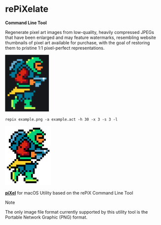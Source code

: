 # rePiXelate

**Command Line Tool**

Regenerate pixel art images from low-quality, heavily compressed JPEGs that have been enlarged and may feature watermarks, resembling website thumbnails of pixel art available for purchase, with the goal of restoring them to pristine 1:1 pixel-perfect representations.

<img src="https://github.com/Insoft-UK/rePiX/blob/main/examples/example.png" >

```
repix example.png -a example.act -h 30 -x 3 -s 3 -l
```

<img src="https://github.com/Insoft-UK/rePiX/blob/main/examples/example@6x.png" >

**<a href="https://github.com/Insoft-UK/piXel" >piXel</a>** for macOS Utility based on the rePiX Command Line Tool


> [!NOTE]
The only image file format currently supported by this utility tool is the Portable Network Graphic (PNG) format.
